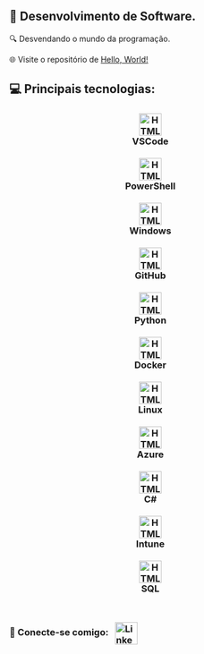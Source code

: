 
## 🧊 Desenvolvimento de Software.
🔍 Desvendando o mundo da programação.

🌐 Visite o repositório de [Hello, World!](https://github.com/euFabricio/Hello-world)

## 💻 Principais tecnologias:
<h3 align="center">
<div class="icon-container">
        <div class="icon-box">
            <img src="https://cdn.jsdelivr.net/gh/devicons/devicon@latest/icons/vscode/vscode-original.svg" alt="HTML" align="center" width="40" alt="VSCode">
            <div class="icon-label">VSCode</div> &nbsp;&nbsp;
        </div>
        <div class="icon-box">
            <img src="https://cdn.jsdelivr.net/gh/devicons/devicon@latest/icons/powershell/powershell-original.svg" alt="HTML" align="center" width="40" alt="PowerShell">
            <div class="icon-label">PowerShell</div> &nbsp;&nbsp;
        </div>
        <div class="icon-box">
            <img src="https://cdn.jsdelivr.net/gh/devicons/devicon@latest/icons/windows8/windows8-original.svg" alt="HTML" align="center" width="40" alt="Windows">
            <div class="icon-label">Windows</div> &nbsp;&nbsp;
        </div>
        <div class="icon-box">
            <img src="https://cdn.jsdelivr.net/gh/devicons/devicon@latest/icons/github/github-original.svg" alt="HTML" align="center" width="40" alt="GitHub">
            <div class="icon-label">GitHub</div> &nbsp;&nbsp;
        </div>
        <div class="icon-box">
            <img src="https://cdn.jsdelivr.net/gh/devicons/devicon@latest/icons/python/python-original.svg" alt="HTML" align="center" width="40" alt="Python">
            <div class="icon-label">Python</div> &nbsp;&nbsp;
        </div>
        <div class="icon-box">
            <img src="https://cdn.jsdelivr.net/gh/devicons/devicon@latest/icons/docker/docker-original.svg" alt="HTML" align="center" width="40" alt="Docker">
            <div class="icon-label">Docker</div> &nbsp;&nbsp;
        </div>
        <div class="icon-box">
            <img src="https://cdn.jsdelivr.net/gh/devicons/devicon@latest/icons/linux/linux-original.svg" alt="HTML" align="center" width="40" alt="Linux">
            <div class="icon-label">Linux</div> &nbsp;&nbsp;
        </div>
        <div class="icon-box">
            <img src="https://cdn.jsdelivr.net/gh/devicons/devicon@latest/icons/azure/azure-original.svg" alt="HTML" align="center" width="40" alt="Azure">
            <div class="icon-label">Azure</div> &nbsp;&nbsp;
        </div>
        <div class="icon-box">
            <img src="https://cdn.jsdelivr.net/gh/devicons/devicon@latest/icons/csharp/csharp-original.svg" alt="HTML" align="center" width="40" alt="C#">
            <div class="icon-label">C#</div> &nbsp;&nbsp;
        </div>
        <div class="icon-box">
            <img src="https://img.icons8.com/?size=154&id=D5nuxA0qwo6w&format=png" alt="HTML" align="center" width="40" alt="Intune">
            <div class="icon-label">Intune</div> &nbsp;&nbsp;
        </div>
        <div class="icon-box">
            <img src="https://www.svgrepo.com/show/331760/sql-database-generic.svg" alt="HTML" align="center" width="40" alt="SQL">
            <div class="icon-label">SQL</div> &nbsp;&nbsp;
        </div>
    </div>

</h3>

##

<h3>
  👋 Conecte-se comigo: &nbsp;
  <a href="https://www.linkedin.com/in/fabriciovianaribeiro/">
    <img src="https://cdn.jsdelivr.net/gh/devicons/devicon@latest/icons/linkedin/linkedin-original.svg" alt="LinkedIn" align="center" width="40">
  </a>
</h3>

<!-- ##
<div align="center">
  <picture aling="center">
    <source media="(prefers-color-scheme: dark)" srcset="https://raw.githubusercontent.com/lucas-bardeli/lucas-bardeli/output/github-contribution-grid-snake-dark.svg">
    <source media="(prefers-color-scheme: light)" srcset="https://raw.githubusercontent.com/lucas-bardeli/lucas-bardeli/output/github-contribution-grid-snake.svg">
    <img alt="github contribution grid snake animation" src="https://raw.githubusercontent.com/lucas-bardeli/lucas-bardeli/output/github-contribution-grid-snake.svg">
  </picture>
</div> -->
